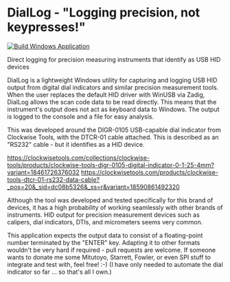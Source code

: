 # DialLog - "Logging precision, not keypresses!"

[![Build Windows Application](https://github.com/RndmNmbr/DialLog/actions/workflows/build.yaml/badge.svg)](https://github.com/RndmNmbr/DialLog/actions/workflows/build.yaml)

Direct logging for precision measuring instruments that identify as USB HID devices

DialLog is a lightweight Windows utility for capturing and logging USB HID output from digital dial indicators and similar precision measurement tools. When the user replaces the default HID driver with WinUSB via Zadig, DialLog allows the scan code data to be read directly.  This means that the instrument's output does not act as keyboard data to Windows.  The output is logged to the console and a file for easy analysis.

This was developed around the DIGR-0105 USB-capable dial indicator from Clockwise Tools, with the DTCR-01 cable attached.  This is described as an "RS232" cable - but it identifies as a HID device.

https://clockwisetools.com/collections/clockwise-tools/products/clockwise-tools-digr-0105-digital-indicator-0-1-25-4mm?variant=18461726376032
https://clockwisetools.com/products/clockwise-tools-dtcr-01-rs232-data-cable?_pos=20&_sid=dc08b5326&_ss=r&variant=18590861492320

Although the tool was developed and tested specifically for this brand of devices, it has a high probability of working seamlessly with other brands of instruments.  HID output for precision measurement devices such as calipers, dial indicators, DTIs, and micrometers seems very common.

This application expects the output data to consist of a floating-point number terminated by the "ENTER" key.  Adapting it to other formats wouldn't be very hard if required - pull requests are welcome. If someone wants to donate me some Mitutoyo, Starrett, Fowler, or even SPI stuff to integrate and test with, feel free! :-) (I have only needed to automate the dial indicator so far ... so that's all I own.)
